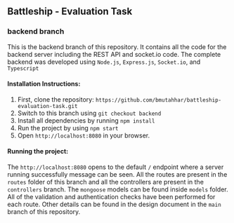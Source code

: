 ## Battleship - Evaluation Task

### backend branch

This is the backend branch of this repository. It contains all the code for the backend server including the REST API and socket.io code.
The complete backend was developed using `Node.js`, `Express.js`, `Socket.io`, and `Typescript`

#### Installation Instructions:

1. First, clone the repository: `https://github.com/bmutahhar/battleship-evaluation-task.git`
2. Switch to this branch using `git checkout backend`
3. Install all dependencies by running `npm install`
4. Run the project by using `npm start`
5. Open `http://localhost:8080` in your browser.

#### Running the project:

The `http://localhost:8080` opens to the default `/` endpoint where a server running successfully message can be seen. All the routes are present in the `routes` folder of this branch and all the controllers are present in the `controllers` branch. The `mongoose` models can be found inside `models` folder.
All of the validation and authentication checks have been performed for each route. Other details can be found in the design document in the `main` branch of this repository.
